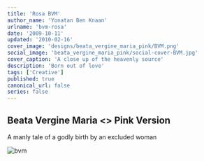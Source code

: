```yaml
---
title: 'Rosa BVM'
author_name: 'Yonatan Ben Knaan'
urlname: 'bvm-rosa'
date: '2009-10-11'
updated: '2010-02-16'
cover_image: 'designs/beata_vergine_maria_pink/BVM.png'
social_image: 'beata_vergine_maria_pink/social-cover-BVM.jpg'
cover_caption: 'A close up of the heavenly source'
description: 'Born out of love'
tags: ['Creative']
published: true
canonical_url: false
series: false
---
```


## Beata Vergine Maria <> Pink Version

A manly tale of a godly birth by an excluded woman  

![bvm](/designs/beata_vergine_maria_pink/BVM.jpg)













